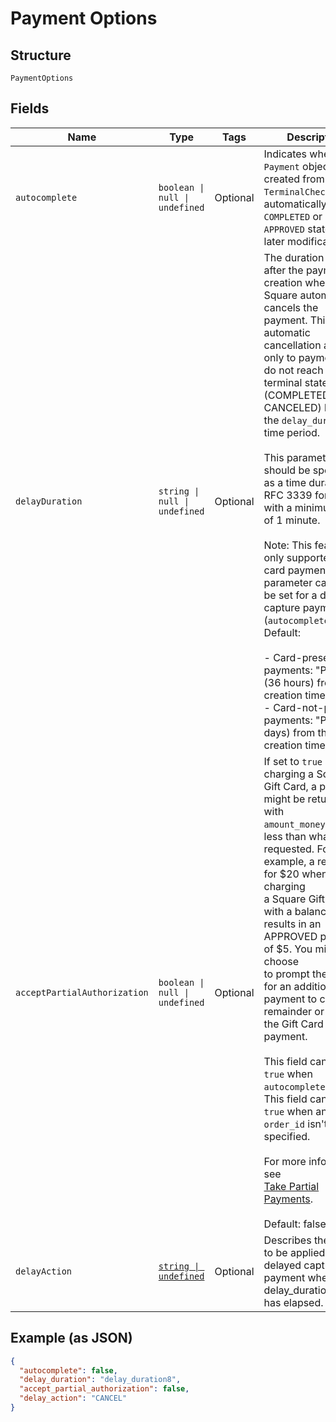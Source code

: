<!-- Optimized: 2025-10-06 -->
<!-- RPM: 1.6.2.1.1.6.2.1_payment-options_20251006 -->
<!-- Session: E2E RPM DNA Application -->
<!-- AOM: RND (Reggie & Dro) -->
<!-- COI: TECHNOLOGY -->
<!-- RPM: HIGH -->
<!-- ACTION: BUILD -->


# Payment Options

## Structure

`PaymentOptions`

## Fields

| Name | Type | Tags | Description |
|  --- | --- | --- | --- |
| `autocomplete` | `boolean \| null \| undefined` | Optional | Indicates whether the `Payment` objects created from this `TerminalCheckout` are automatically<br>`COMPLETED` or left in an `APPROVED` state for later modification. |
| `delayDuration` | `string \| null \| undefined` | Optional | The duration of time after the payment's creation when Square automatically cancels the<br>payment. This automatic cancellation applies only to payments that do not reach a terminal state<br>(COMPLETED or CANCELED) before the `delay_duration` time period.<br><br>This parameter should be specified as a time duration, in RFC 3339 format, with a minimum value<br>of 1 minute.<br><br>Note: This feature is only supported for card payments. This parameter can only be set for a delayed<br>capture payment (`autocomplete=false`).<br>Default:<br><br>- Card-present payments: "PT36H" (36 hours) from the creation time.<br>- Card-not-present payments: "P7D" (7 days) from the creation time. |
| `acceptPartialAuthorization` | `boolean \| null \| undefined` | Optional | If set to `true` and charging a Square Gift Card, a payment might be returned with<br>`amount_money` equal to less than what was requested. For example, a request for $20 when charging<br>a Square Gift Card with a balance of $5 results in an APPROVED payment of $5. You might choose<br>to prompt the buyer for an additional payment to cover the remainder or cancel the Gift Card<br>payment.<br><br>This field cannot be `true` when `autocomplete = true`.<br>This field cannot be `true` when an `order_id` isn't specified.<br><br>For more information, see<br>[Take Partial Payments](https://developer.squareup.com/docs/payments-api/take-payments/card-payments/partial-payments-with-gift-cards).<br><br>Default: false |
| `delayAction` | [`string \| undefined`](../../doc/models/payment-options-delay-action.md) | Optional | Describes the action to be applied to a delayed capture payment when the delay_duration<br>has elapsed. |

## Example (as JSON)

```json
{
  "autocomplete": false,
  "delay_duration": "delay_duration8",
  "accept_partial_authorization": false,
  "delay_action": "CANCEL"
}
```
